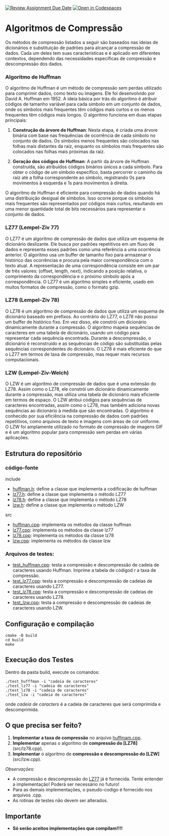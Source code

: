 [![Review Assignment Due Date](https://classroom.github.com/assets/deadline-readme-button-24ddc0f5d75046c5622901739e7c5dd533143b0c8e959d652212380cedb1ea36.svg)](https://classroom.github.com/a/lZpXzTKG)
[![Open in Codespaces](https://classroom.github.com/assets/launch-codespace-7f7980b617ed060a017424585567c406b6ee15c891e84e1186181d67ecf80aa0.svg)](https://classroom.github.com/open-in-codespaces?assignment_repo_id=11420176)
# Algoritmos de Compressão

Os  métodos de compressão listados a seguir são baseados nas ideias de dicionários e substituição de padrões para alcançar a compressão de dados. Cada um deles tem suas características e é aplicado em diferentes contextos, dependendo das necessidades específicas de compressão e descompressão dos dados.

### Algoritmo de Huffman

O algoritmo de Huffman é um método de compressão sem perdas utilizado para comprimir dados, como texto ou imagens. Ele foi desenvolvido por David A. Huffman em 1952. A ideia básica por trás do algoritmo é atribuir códigos de tamanho variável para cada símbolo em um conjunto de dados, onde os símbolos mais frequentes têm códigos mais curtos e os menos frequentes têm códigos mais longos.
O algoritmo funciona em duas etapas principais:

1. **Construção da árvore de Huffman**: Nesta etapa, é criada uma árvore binária com base nas frequências de ocorrência de cada símbolo no conjunto de dados. Os símbolos menos frequentes são colocados nas folhas mais distantes da raiz, enquanto os símbolos mais frequentes são colocados nas folhas mais próximas da raiz.

2. **Geração dos códigos de Huffman**: A partir da árvore de Huffman construída, são atribuídos códigos binários únicos a cada símbolo. Para obter o código de um símbolo específico, basta percorrer o caminho da raiz até a folha correspondente ao símbolo, registrando 0s para movimentos à esquerda e 1s para movimentos à direita.

O algoritmo de Huffman é eficiente para compressão de dados quando há uma distribuição desigual de símbolos. Isso ocorre porque os símbolos mais frequentes são representados por códigos mais curtos, resultando em uma menor quantidade total de bits necessários para representar o conjunto de dados.

### LZ77 (Lempel-Ziv 77)

O LZ77 é um algoritmo de compressão de dados que utiliza um esquema de dicionário deslizante.
Ele busca por padrões repetitivos em um fluxo de dados e representa esses padrões como uma referência a uma ocorrência anterior.
O algoritmo usa um buffer de tamanho fixo para armazenar o histórico das ocorrências e procura pela maior correspondência com o texto atual.
A representação de uma correspondência consiste em um par de três valores: (offset, length, next), indicando a posição relativa, o comprimento da correspondência e o próximo símbolo após a correspondência.
O LZ77 é um algoritmo simples e eficiente, usado em muitos formatos de compressão, como o formato gzip.

### LZ78 (Lempel-Ziv 78)

O LZ78 é um algoritmo de compressão de dados que utiliza um esquema de dicionário baseado em prefixos.
Ao contrário do LZ77, o LZ78 não possui um buffer de histórico fixo. Em vez disso, ele constrói um dicionário dinamicamente durante a compressão.
O algoritmo mapeia sequências de caracteres em uma tabela de dicionário, usando um código para representar cada sequência encontrada.
Durante a descompressão, o dicionário é reconstruído e as sequências de código são substituídas pelas sequências correspondentes do dicionário.
O LZ78 é mais eficiente do que o LZ77 em termos de taxa de compressão, mas requer mais recursos computacionais.

### LZW (Lempel-Ziv-Welch)

O LZW é um algoritmo de compressão de dados que é uma extensão do LZ78.
Assim como o LZ78, ele constrói um dicionário dinamicamente durante a compressão, mas utiliza uma tabela de dicionário mais eficiente em termos de espaço.
O LZW atribui códigos para sequências de caracteres encontradas, assim como o LZ78, mas também adiciona novas sequências ao dicionário à medida que são encontradas.
O algoritmo é conhecido por sua eficiência na compressão de dados com padrões repetitivos, como arquivos de texto e imagens com áreas de cor uniforme.
O LZW foi amplamente utilizado no formato de compressão de imagens GIF e é um algoritmo popular para compressão sem perdas em várias aplicações.

## Estrutura do repositório

### código-fonte 
include
 - [huffman.h](include/huffman.h): define a classe que implementa a codificação de huffman
 - [lz77.h](include/lz77.h): define a classe que implementa o método LZ77
 - [lz78.h](include/lz78.h): define a classe que implementa o método LZ78
 - [lzw.h](include/lzw.h): define a classe que implementa o método LZW

src
 - [huffman.cpp](src/huffman.cpp): implementa os métodos da classe huffman 
 - [lz77.cpp](src/lz77.cpp): implementa os métodos da classe lz77 
 - [lz78.cpp](src/lz78.cpp): implementa os métodos da classe lz78 
 - [lzw.cpp](src/lzw.cpp): implementa os métodos da classe lzw

### Arquivos de testes:
- [test_huffman.cpp](test_huffman.cpp): testa a compressão e descompressão de cadeia de caracteres usando Huffman. Imprime a tabela de códigod r a taxa de compressão.
- [test_lz77.cpp](test_lz77.cpp): testa a compressão e descompressão de cadeias de caracteres usando LZ77.
- [test_lz78.cpp](test_lz78.cpp): testa a compressão e descompressão de cadeias de caracteres usando LZ78.
- [test_lzw.cpp](test_lzw.cpp): testa a compressão e descompressão de cadeias de caracteres usando LZW.

## Configuração e compilação
```
cmake -B build
cd build
make
```

## Execução dos Testes

Dentro da pasta build, execute os comandos:
```
./test_hufffman -i "cadeia de caracteres"
./test_lz77 -i "cadeia de caracteres"
./test_lz78 -i "cadeia de caracteres"
./test_lzw -i "cadeia de caracteres"
```
onde *cadeia de caracters* é a cadeia de caracteres que será comprimida e descomprimida.

## O que precisa ser feito?

1. **Implementar a taxa de compressão** no arquivo [huffmam.cpp](src/huffman.cpp).
2. **Implementar** apenas o algoritmo de **compressão do [LZ78]**(src/lz78.cpp).
3. **Implementar** o algoritmo de **compressão e descompressão do [LZW]**(src/lzw.cpp).

*Observações:*
- A compressão e descompressão do [LZ77](src/lz77.cpp) já é fornecida. Tente entender a implementação! Poderá ser necessário no futuro! 
- Para as demais implementações, o pseudo-codigo é fornecido nos arquivos .cpp. 
- As rotinas de testes não devem ser alterados. 

## Importante

- **Só serão aceitos implementações que compilam!!!!**